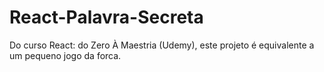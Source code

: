 # React-Palavra-Secreta
Do curso React: do Zero À Maestria (Udemy), este projeto é equivalente a um pequeno jogo da forca.
